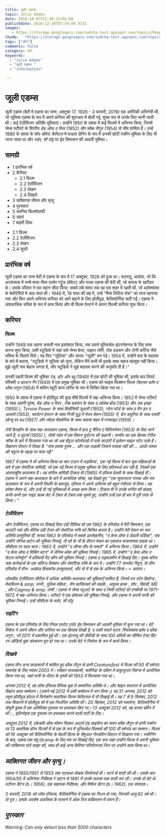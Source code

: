 ```yaml
---
title: जूली एडम्स 
topic: Julie Adams
date: 2018-10-07T11:39:22+02:00
publishdate: 2020-12-20T07:54:04.333Z
images: 
   - https://storage.googleapis.com/sudcha-test.appspot.com/topics/People/julie_adams/1.jpeg
thumb:   "https://storage.googleapis.com/sudcha-test.appspot.com/topics/People/julie_adams/thumb.jpeg"
tags: ["लोग"]
comments: false
category: लोग
keywords: 
  - "Julie Adams"
  - "जूली एडम्स "
  - "information"

---
```

<h1> जूली एडम्स </h1> <p> जूली एडम्स (बेटी मे एडम्स का जन्म; अक्टूबर 17, 1926 - 3 फरवरी, 2019) एक अमेरिकी अभिनेत्री थी, जो जूलिया एडम्स के रूप में अपने करियर की शुरुआत में बोली गई, मुख्य रूप से उनके लिए जानी जाती थी। कई टेलीविजन अतिथि भूमिकाएं। उन्होंने 1950 के दशक में कई फिल्मों में अभिनय किया, जिनमें जेम्स स्टीवर्ट के विपरीत <i> बेंड ऑफ द रिवर </i> (1952) और ब्लैक लैगून </i> (1954) से जीव शामिल हैं। उन्हें 1980 के दशक के सोप ओपेरा <i> कैपिटल </i> में पाउला डेनिंग के रूप में उनकी छोटी स्क्रीन भूमिका के लिए भी जाना जाता था और <i> मर्डर, शी वॉट्ट </i> पर ईव सिम्पसन की आवर्ती भूमिका। </p> <h2> सामग्री </h2> <ul> <li> 1 प्रारंभिक वर्ष </li> <li> 2 कैरियर <ul> <li> 2.1 फिल्म </li> <li> 2.2 टेलीविजन </li > <li> 2.3 लेखन </li> <li> 2.4 दिखावे </li> </ul> </li> <li> 3 व्यक्तिगत जीवन और मृत्यु </li> <li> 4 पुरस्कार </li> <li > 5 चयनित फिल्मोग्राफी </li> <li> 6 संदर्भ </li> <li> 7 बाहरी लिंक </li> </ul> <ul> <li> 2.1 फिल्म </li> <li> 2.2 टेलीविजन </li> <li> 2.3 लेखन </li> <li> 2.4 सूरतें </li> </ul> <h2> प्रारंभिक वर्ष </h2> <p> जूली एडम्स का जन्म बेटी मे एडम्स के रूप में 17 अक्टूबर, 1926 को हुआ था। वाटरलू, आयोवा, जो कि अरकंसास में जन्मे माता-पिता एस्तेर गर्ट्रूड (बेकेट) और राल्फ एडम्स की बेटी थीं, जो कपास के खरीदार थे। उसके परिवार ने एक महान सौदा किया; सबसे लंबे समय तक वह एक शहर में रहती थी, जो अलेक्सांसा के बेलीटेविले में आठ साल थी। 1946 में, 19 साल की उम्र में, उन्हें "मिस लिटिल रॉक" का ताज पहनाया गया और फिर अपने अभिनय करियर को आगे बढ़ाने के लिए हॉलीवुड, कैलिफोर्निया चली गईं। एडम्स ने अंशकालिक सचिव के रूप में काम किया और बी फिल्म वेस्टर्न में अपना फिल्मी करियर शुरू किया। </p> <h2> करियर </h2> <h3> फिल्म </h3> <p> उन्होंने 1949 तक अपना असली नाम इस्तेमाल किया, जब उसने यूनिवर्सल-इंटरनेशनल के लिए काम करना शुरू किया, उसी स्टूडियो में जहां उसे जेम्स बेस्ट, पाइपर लॉरी, रॉक हडसन और टोनी कर्टिस जैसे भविष्य के सितारे मिले। वह फिर "जूलिया" और अंततः "जूली" बन गई। 1954 में, उन्होंने बाद के बदलाव के बारे में बताया, "स्टूडियो ने जूलिया को चुना, लेकिन मैंने कभी भी इसके साथ सहज महसूस नहीं किया। मुझे जूली नाम बेहतर लगता है, और स्टूडियो ने मुझे बदलाव करने की अनुमति दी है।" </p> <p> उनकी पहली फिल्म की भूमिका <i> रेड, हॉट और ब्लू </i> (1949) में एक छोटी सी भूमिका थी, इसके बाद लिपर्ट पश्चिमी <i> द डाल्टन गैंग </i> (1949) में एक प्रमुख भूमिका थी। एडम्स को साइंस फिक्शन फिल्म <i> क्रिएचर फ्रॉम द ब्लैक लगून </i> (1954) में बाथिंग ब्यूटी काय लॉरेंस के रूप में चित्रित किया गया था। </p> <p> 1950 के दशक में एडम्स ने हॉलीवुड की कुछ शीर्ष फिल्मों में सह-अभिनय किया। 1952 में जेम्स स्टीवर्ट के साथ अग्रणी पुरुष, <i> बेंड ऑफ द रिवर </i>, रॉक हडसन के साथ <i> द लॉलेस ब्रीड </i> (1953) और <i> एक इच्छा </> (1955) ), Tyrone Power के साथ <i> मिसीसिपी जुआरी </i> (1953), ग्लेन फोर्ड के साथ <i> द मैन इन द अलामो </i> (1953), चार्लटन हेस्टन के साथ <i> निजी युद्ध में मेजर बेंसन </i> (1955) में, डेन ड्यूरिया के साथ <i> दसवीं एवेन्यू पर वध </i> (1957) और जोएल मैक्लेरिया के साथ <i> चकमा शहर में गनफाइट </i> (1959)। </p> <p> रोरी कैलहौन के साथ सह-कलाकार एडम्स, फिल्म में <i> हाउ टू मैरिज ए मिलियनेयर </i> (1953) के लिए जाने जाते हैं, <i> द लुटर्स </> (1955) ), रॉकी पर्वत में एक विमान दुर्घटना की कहानी। तस्वीर का एक हिस्सा टेर्रील क्रीक के बारे में फिल्माया गया था जो अब सेंट्रल कोलोराडो में पार्क काउंटी में इलेवन माइल स्टेट पार्क है। विज्ञापन पोस्टर में लिखा है: "पांच हताश पुरुष ... और एक लड़की जिसने परवाह नहीं की ... आंधी-पत्थर की चट्टान के पहाड़ पर फंस गई!" </P> <p> 1957 में एडम्स ने भी अभिनय किया था <i> चार टाउन में लड़कियां </i>, एक नई फिल्म में चार युवा महिलाओं के बारे में एक रोमांटिक कॉमेडी, जो एक नई फिल्म में प्रमुख भूमिका के लिए प्रतिस्पर्धा कर रही है, जिसमें एक अंतरराष्ट्रीय कलाकार है। वह संगीत-कॉमेडी <i> टिकल मी </i> (1965) में एल्विस प्रेस्ली के साथ दिखाई दीं। एडम्स ने अपने सह-कलाकार के बारे में अत्यधिक सोचा, यह देखते हुए: "एक सुपरस्टार गायक और मंच कलाकार के रूप में अपनी स्थिति के बावजूद, एल्विस ने अपने अभिनय को बहुत गंभीरता से लिया। वह हमेशा तैयार थे, और उन्हें दी गई भूमिकाओं में अच्छा काम किया। <i> टिकल मी </i> में उनके संगीत की संख्या, कभी-कभी एक नाइट क्लब सेट में टेबल से टेबल तक घूमते हुए, उन्होंने उन्हें एक ही बार में पूरी तरह से किया। "</p> <h3> टेलीविज़न </h3> <p> ऑन टेलीविजन, एडम्स पर दिखाई दिया <i> एंडी ग्रिफ़िथ शो </i> एक 1962 के एपिसोड में मैरी सिम्पसन, एक काउंटी नर्स और शेरिफ एंडी टेलर की रोमांटिक रुचि को चित्रित करता है। उन्होंने <i> पेरी मेसन </i> पर चार अतिथि प्रस्तुतियां दीं, शायद 1963 के एपिसोड में सबसे उल्लेखनीय, "द केस ऑफ द डेडली वर्डिक्ट", जब उन्होंने जेनिस बार्टन की भूमिका निभाई, तो शो के नौ के दौरान मेसन का एकमात्र सजायाफ्ता ग्राहक था। सीबीएस पर साल चला। 1963 में, उन्होंने "द लीप्स लीप के मामले" में अभिनय किया। 1964 में, उन्होंने "द केस ऑफ द मिसिंग बटन" में जेनिस ब्लेक की भूमिका निभाई। 1965 में, उन्होंने "द केस ऑफ द फेटल फॉर्च्यून" में प्रतिवादी पैट कीन की भूमिका निभाई। एडम्स <i> द राइफलमैन </i> में दिखाई दिए। मुख्य चरित्र चक कनेक्टर्स के एक संदिग्ध विक्सन और रोमांटिक रुचि के रूप में। उन्होंने <i> 77 सनसेट स्ट्रिप, </i> के तीन एपिसोड में तीन-<i> अल्फ्रेड हिचकॉक प्रस्तुतकर्ता, </i> और दो में से एक के अभिनय किया। > आवारा। </i> </p> <p> लोकप्रिय टेलीविज़न सीरीज़ में अधिक अतिथि-कलाकार की भूमिकाएँ शामिल हैं, जिनमें <i> वन स्टेप बियॉन्ड </i>, <i> मैकमिलन & amp; पत्नी </i>, <i> पुलिस महिला </i>, <i> सैन फ्रांसिस्को की सड़कें </i>, <i> अतुल्य हल्क </i>, <i> तोप </i>, <i> क्विंसी, ME </i>, और <i> Cagney & amp; लेसी। </i> एडम्स ने जेम्स स्टुअर्ट के साथ <i> द जिमी स्टीवर्ट शो </i> एनबीसी पर 1971-1972 में सह-अभिनय किया। स्टीवर्ट ने एक प्रोफेसर की भूमिका निभाई, और एडम्स ने अपनी पत्नी की भूमिका निभाई। उन्हें सीबीएस के <i> मर्डर, शी वॉट्ट </i> </p> <h3> राइटिंग </h3> <p> एडम्स के दस एपिसोड के लिए रियल एस्टेट एजेंट ईव सिम्पसन की आवर्ती भूमिका में चुना गया था। बेटे मिशेल ने अपने जीवन और करियर पर एक किताब लिखी है, <i> द लकी सदर्न स्टार: रिफ्लेक्शंस फ्रॉम द ब्लैक लगून </i>, जो 2011 में प्रकाशित हुई थी। एक इंटरव्यू की डीवीडी के साथ 100 प्रतियों का सीमित टेस्ट प्रिंट रन ऑडियो बुक संस्करण पूरा हो गया था। उनके बेटे ने निर्माता के रूप में कार्य किया। </p> <h3> दिखावे </h3> <p> एडम्स तीन अन्य कलाकारों में शामिल हुए <i> ब्लैक लैगून से प्राणी </i> Creaturefest में फिल्म की 50 वीं वर्षगांठ समारोह के लिए नवंबर 2003 में। त्योहार तल्लाहासी, फ्लोरिडा के दक्षिण में वाकुलुल्ला स्प्रिंग्स में आयोजित किया गया था, जहां पानी के भीतर के दृश्यों को 1953 में फिल्माया गया था। </p> <p> अगस्त 2012 में, वह लॉस एंजिल्स मैजिक बुक में सम्मानित अतिथि थे। और श्राइन सभागार में आयोजित विज्ञान कथा सम्मेलन। (उसने मई 2012 में उसी सम्मेलन में भाग लिया।) वह 31 अगस्त, 2012 को ल्युस हॉलीवुड होटल में सिनेकॉन क्लासिक फिल्म फेस्टिवल में भी दिखाई दी। वह 7 से 9 सितंबर, 2012 तक शिकागो में हॉलीवुड शो में एक निर्धारित अतिथि थीं। 20 सितंबर, 2012 को पसादेना, कैलिफोर्निया में सेंचुरी बुक्स में एक अतिरिक्त पुस्तक पर हस्ताक्षर किए गए। 13 अक्टूबर 2012 को, वह वापस बर्विन में थीं। , इलिनोइस एक पुस्तक पर हस्ताक्षर करने वाली पार्टी के लिए। </p> <p> अक्टूबर 2012 में, एकेडमी ऑफ मोशन पिक्चर आर्ट्स एंड साइंसेज का चयन <i> ब्लैक लैगून से प्राणी </i> स्क्रीन पर 13 क्लासिक हॉरर फिल्मों में से एक के रूप में यूनिवर्सल पिक्चर्स की 100 वीं वर्षगांठ का सम्मान। फिल्म को 16 अक्टूबर को कैलिफोर्निया के बेवर्ली हिल्स के सैमुअल गोल्डविन थिएटर में दिखाया गया। स्क्रीनिंग के बाद, एडम्स एक क्यू एंड amp के लिए मंच पर दिखाई दिए; एक सत्र जहां उन्होंने फिल्म में अपनी भूमिका की व्यक्तिगत यादें साझा की, साथ ही कई अन्य कैरियर परियोजनाएं जिन पर उन्होंने काम किया था। </p> <h2> व्यक्तिगत जीवन और मृत्यु। </h2> <p> एडम्स ने 1950/1951 से 1953 तक पटकथा लेखक लियोनार्ड बी। स्टर्न से शादी की थी। उसके बाद 1954/55 में अभिनेता-निर्देशक रे डांटन से 1981 में उनके तलाक तक शादी कर ली। उनके दो बेटे थे: स्टीवन डैंटन (b। 1956), एक सहायक निर्देशक, और मिशेल डेंटन (b। 1962), एक संपादक। </p> <p> 3 फरवरी, 2019 को लॉस एंजिल्स, कैलिफोर्निया में एडम्स का निधन हो गया, जिनकी आयु 92 वर्ष थी। दो पुत्र। उसके अवशेष अर्कांसस के माल्वर्न में ओक रिज कब्रिस्तान में दफन हैं। </p> <h2> पुरस्कार </h2> Warning: Can only detect less than 5000 characters